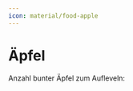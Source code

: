 ```yaml
---
icon: material/food-apple
---
```


# Äpfel

Anzahl bunter Äpfel zum Aufleveln:

<div class="sheet-container" data-range="apples!A1:E9"></div>